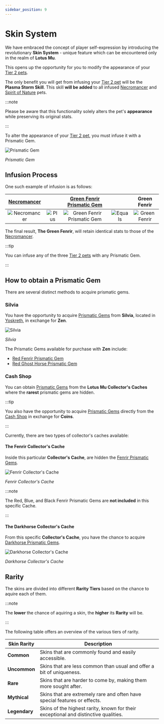 ```yaml
---
sidebar_position: 9
---
```


# Skin System

We have embraced the concept of player self-expression by introducing the revolutionary **Skin System** - unique feature which can be encountered only in the realm of **Lotus Mu**.

This opens up the opportunity for you to modify the appearance of your [Tier 2 pets](/category/pets).

The only benefit you will get from infusing your [Tier 2 pet](/category/pets) will be the **Plasma Storm Skill**. This skill **will be added** to all infused [Necromancer](/crafting/pets/necromancer) and [Spirit of Nature](/crafting/pets/spirit-of-nature) pets.

:::note

Please be aware that this functionality solely alters the pet's **appearance** while preserving its original stats.

:::

To alter the appearance of your [Tier 2 pet](/category/pets), you must infuse it with a Prismatic Gem.

![Prismatic Gem](/img/items/jewels/prismatic-gem.png)

_Prismatic Gem_

## Infusion Process

One such example of infusion is as follows:

|    [Necromancer](/crafting/pets/necromancer)    |                                       | [Green Fenrir Prismatic Gem](/items/jewels/prismatic-gems/fenrir-gems) |                                         |                   Green Fenrir                    |
| :---------------------------------------------: | :-----------------------------------: | :--------------------------------------------------------------------: | :-------------------------------------: | :-----------------------------------------------: |
| ![Necromancer](/img/items/pets/necromancer.png) | ![Plus](/img/items/invitations/+.png) |   ![Green Fenrir Prismatic Gem](/img/items/jewels/prismatic-gem.png)   | ![Equals](/img/items/invitations/=.png) | ![Green Fenrir](/img/items/pets/green-fenrir.jpg) |

The final result, **The Green Fenrir**, will retain identical stats to those of the [Necromancer](/crafting/pets/necromancer).

:::tip

You can infuse any of the three [Tier 2 pets](/category/pets) with any Prismatic Gem.

:::

## How to obtain a Prismatic Gem

There are several distinct methods to acquire prismatic gems.

### Silvia

You have the opportunity to acquire [Prismatic Gems](/category/prismatic-gems) from **Silvia**, located in [Yoskreth](/maps/yoskreth), in exchange for **Zen**.

![Silvia](/img/npc/silvia.jpg)

_Silvia_

The Prismatic Gems available for purchase with **Zen** include:

- [Red Fenrir Prismatic Gem](/items/jewels/prismatic-gems/fenrir-gems)
- [Red Ghost Horse Prismatic Gem](/items/jewels/prismatic-gems/ghost-horse-gems)


### Cash Shop

You can obtain [Prismatic Gems](/category/prismatic-gems) from the **Lotus Mu Collector's Caches** where the **rarest** prismatic gems are hidden.

:::tip

You also have the opportunity to acquire [Prismatic Gems](/category/prismatic-gems) directly from the [Cash Shop](/client-features/cash-shop) in exchange for **Coins**.

:::

Currently, there are two types of collector's caches available:

#### The Fenrir Collector's Cache

Inside this particular **Collector's Cache**, are hidden the [Fenrir Prismatic Gems](/items/jewels/prismatic-gems/fenrir-gems).

![Fenrir Collector's Cache](/img/items/item-bags/fenrir-cache.png)

_Fenrir Collector's Cache_

:::note

The Red, Blue, and Black Fenrir Prismatic Gems are **not included** in this specific Cache.

:::

#### The Darkhorse Collector's Cache

From this specific **Collector's Cache**, you have the chance to acquire [Darkhorse Prismatic Gems](/items/jewels/prismatic-gems/darkhorse-gems).

![Darkhorse Collector's Cache](/img/items/item-bags/darkhorse-cache.png)

_Darkhorse Collector's Cache_

## Rarity

The skins are divided into different **Rarity Tiers** based on the chance to aquire each of them.

:::note

The **lower** the chance of aquiring a skin, the **higher** its **Rarity** will be.

:::

The following table offers an overview of the various tiers of rarity.

| Skin Rarity                                           | Description                                                                         |
| ----------------------------------------------------- | ----------------------------------------------------------------------------------- |
| <span className="tier-common">**Common**</span>       | Skins that are commonly found and easily accessible.                                |
| <span className="tier-uncommon">**Uncommon**</span>   | Skins that are less common than usual and offer a bit of uniqueness.                |
| <span className="tier-rare">**Rare**</span>           | Skins that are harder to come by, making them more sought after.                    |
| <span className="tier-mythical">**Mythical**</span>   | Skins that are extremely rare and often have special features or effects.           |
| <span className="tier-legendary">**Legendary**</span> | Skins of the highest rarity, known for their exceptional and distinctive qualities. |